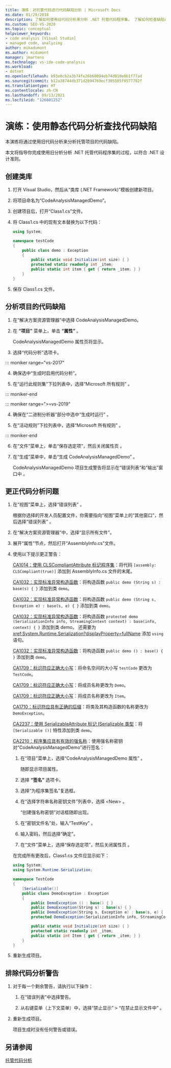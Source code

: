 ```yaml
---
title: 演练：对托管代码进行代码缺陷分析 | Microsoft Docs
ms.date: 01/29/2018
description: 了解如何使用旧代码分析来分析 .NET 托管代码程序集。 了解如何检查缺陷以及检查是否符合 .NET 设计准则。
ms.custom: SEO-VS-2020
ms.topic: conceptual
helpviewer_keywords:
- code analysis [Visual Studio]
- managed code, analyzing
author: mikadumont
ms.author: midumont
manager: jmartens
ms.technology: vs-ide-code-analysis
ms.workload:
- dotnet
ms.openlocfilehash: b93e0cb2a3b74fe26b60094eb74d010e0b1f77ad
ms.sourcegitcommit: b12a38744db371d2894769ecf305585f9577792f
ms.translationtype: HT
ms.contentlocale: zh-CN
ms.lasthandoff: 09/13/2021
ms.locfileid: "126601252"
---
```

# <a name="walkthrough-use-static-code-analysis-to-find-code-defects"></a>演练：使用静态代码分析查找代码缺陷

本演练将通过使用旧代码分析来分析托管项目的代码缺陷。

本文将指导你完成使用旧分析分析 .NET 托管代码程序集的过程，以符合 .NET 设计准则。

## <a name="create-a-class-library"></a>创建类库

1. 打开 Visual Studio，然后从“类库 (.NET Framework)”模板创建新项目。

1. 将项目命名为“CodeAnalysisManagedDemo”。

1. 创建项目后，打开“Class1.cs”文件。

1. 将 Class1.cs 中的现有文本替换为以下代码：

   ```csharp
   using System;

   namespace testCode
   {
       public class demo : Exception
       {
           public static void Initialize(int size) { }
           protected static readonly int _item;
           public static int item { get { return _item; } }
       }
   }
   ```

1. 保存 Class1.cs 文件。

## <a name="analyze-the-project-for-code-defects"></a>分析项目的代码缺陷

1. 在“解决方案资源管理器”中选择 CodeAnalysisManagedDemo。

2. 在 **“项目”** 菜单上，单击 **“属性”** 。

   CodeAnalysisManagedDemo 属性页将显示。

3. 选择“代码分析”选项卡。

::: moniker range="vs-2017"

4. 确保选中“生成时启用代码分析”。

5. 在“运行此规则集”下拉列表中，选择“Microsoft 所有规则” 。

::: moniker-end

::: moniker range=">=vs-2019"

4. 确保在“二进制分析器”部分中选中“生成时运行” 。

5. 在“活动规则”下拉列表中，选择“Microsoft 所有规则” 。

::: moniker-end

6. 在“文件”菜单上，单击“保存选定项”，然后关闭属性页 。

7. 在“生成”菜单中，单击“生成 CodeAnalysisManagedDemo” 。

    CodeAnalysisManagedDemo 项目生成警告将显示在“错误列表”和“输出”窗口中 。

## <a name="correct-the-code-analysis-issues"></a>更正代码分析问题

1. 在“视图”菜单上，选择“错误列表” 。

    根据你选择的开发人员配置文件，你需要指向“视图”菜单上的“其他窗口”，然后选择“错误列表”  。

1. 在“解决方案资源管理器”中，选择“显示所有文件”。

1. 展开“属性”节点，然后打开“AssemblyInfo.cs”文件。

1. 使用以下提示更正警告：

   [CA1014：使用 CLSCompliantAttribute 标记程序集](/dotnet/fundamentals/code-analysis/quality-rules/ca1014)：将代码 `[assembly: CLSCompliant(true)]` 添加到 AssemblyInfo.cs 文件的末尾。

   [CA1032：实现标准异常构造函数](/dotnet/fundamentals/code-analysis/quality-rules/ca1032)：将构造函数 `public demo (String s) : base(s) { }` 添加到类 `demo`。

   [CA1032：实现标准异常构造函数](/dotnet/fundamentals/code-analysis/quality-rules/ca1032)：将构造函数 `public demo (String s, Exception e) : base(s, e) { }` 添加到类 `demo`。

   [CA1032：实现标准异常构造函数](/dotnet/fundamentals/code-analysis/quality-rules/ca1032)：将构造函数 `protected demo (SerializationInfo info, StreamingContext context) : base(info, context) { }` 添加到类 demo。 还需要为 <xref:System.Runtime.Serialization?displayProperty=fullName> 添加 `using` 语句。

   [CA1032：实现标准异常构造函数](/dotnet/fundamentals/code-analysis/quality-rules/ca1032)：将构造函数 `public demo () : base() { }` 添加到类 `demo`。

   [CA1709：标识符应正确大小写](../code-quality/ca1709.md)：将命名空间的大小写 `testCode` 更改为 `TestCode`。

   [CA1709：标识符应正确大小写](../code-quality/ca1709.md)：将成员名称更改为 `Demo`。

   [CA1709：标识符应正确大小写](../code-quality/ca1709.md)：将成员名称更改为 `Item`。

   [CA1710：标识符应具有正确的后缀](/dotnet/fundamentals/code-analysis/quality-rules/ca1710)：将类及其构造函数的名称更改为 `DemoException`。

   [CA2237：使用 SerializableAttribute 标记 ISerializable 类型](/dotnet/fundamentals/code-analysis/quality-rules/ca2237)：将 `[Serializable ()]` 特性添加到类 `demo`。

   [CA2210：程序集应具有有效的强名称](../code-quality/ca2210.md)：使用强名称密钥对“CodeAnalysisManagedDemo”进行签名：

   1. 在“项目”菜单上，选择“CodeAnalysisManagedDemo 属性” 。

      随即显示项目属性。

   1. 选择 **“签名”** 选项卡。

   1. 选择“为程序集签名”复选框。

   1. 在“选择字符串名称密钥文件”列表中，选择 \<New> 。

      “创建强名称密钥”对话框随即出现。

   1. 在“密钥文件名”处，输入“TestKey” 。

   1. 输入密码，然后选择“确定”。

   1. 在“文件”菜单上，选择“保存选定项”，然后关闭属性页 。

   在完成所有更改后，Class1.cs 文件应显示如下：

   ```csharp
   using System;
   using System.Runtime.Serialization;

   namespace TestCode
   {
       [Serializable()]
       public class DemoException : Exception
       {
           public DemoException () : base() { }
           public DemoException(String s) : base(s) { }
           public DemoException(String s, Exception e) : base(s, e) { }
           protected DemoException(SerializationInfo info, StreamingContext context) : base(info, context) { }

           public static void Initialize(int size) { }
           protected static readonly int _item;
           public static int Item { get { return _item; } }
       }
   }
   ```

1. 重新生成项目。

## <a name="exclude-code-analysis-warnings"></a>排除代码分析警告

1. 对于每一个剩余警告，请执行以下操作：

    1. 在“错误列表”中选择警告。

    1. 从右键菜单（上下文菜单）中，选择“禁止显示” > “在禁止显示文件中” 。

1. 重新生成项目。

     项目生成时没有任何警告或错误。

## <a name="see-also"></a>另请参阅

[托管代码分析](../code-quality/code-analysis-for-managed-code-overview.md)
